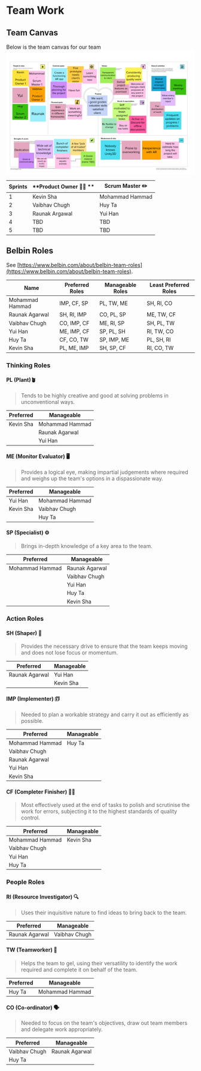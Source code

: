 # Team Work

## Team Canvas
Below is the team canvas for our team
![TeamCanvas](../images/teamcanvas2.png)

| **Sprints** | **Product Owner 🧑‍💼 ** | **Scrum Master ✏️** |
| ------------| ------------------| -----------------| 
| 1 | Kevin Sha      | Mohammad Hammad          |
| 2 | Vaibhav Chugh         | Huy Ta         |
| 3 | Raunak Argawal        | Yui Han          | 
| 4 | TBD         | TBD       |
| 5 | TBD      | TBD         | 


## Belbin Roles
See [https://www.belbin.com/about/belbin-team-roles](https://www.belbin.com/about/belbin-team-roles).

| **Name**        | **Preferred Roles** | **Manageable Roles** | **Least Preferred Roles** |
| --------------- | ------------------- | -------------------- | ------------------------- |
| Mohammad Hammad | IMP, CF, SP         | PL, TW, ME           | SH, RI, CO                |
| Raunak Agarwal  | SH, RI, IMP         | CO, PL, SP           | ME, TW, CF                |
| Vaibhav Chugh   | CO, IMP, CF         | ME, RI, SP           | SH, PL, TW                |
| Yui Han        | ME, IMP, CF         | SP, PL, SH           | RI, TW, CO                |
| Huy Ta          | CF, CO, TW          | SP, IMP, ME          | PL, SH, RI                |
| Kevin Sha       | PL, ME, IMP         | SH, SP, CF           | RI, CO, TW                |

### Thinking Roles

#### PL (Plant)🪴

> Tends to be highly creative and good at solving problems in unconventional ways.

| **Preferred** | **Manageable**  |
| ------------- | --------------- |
| Kevin Sha     | Mohammad Hammad |
|               | Raunak Agarwal  |
|               | Yui Han        |

#### ME (Monitor Evaluator) 🖥️

> Provides a logical eye, making impartial judgements where required and weighs up the team's options in a dispassionate way.

| **Preferred** | **Manageable**  |
| ------------- | --------------- |
| Yui Han      | Mohammad Hammad |
| Kevin Sha     | Vaibhav Chugh   |
|               | Huy Ta          |

#### SP (Specialist) ⚙️

> Brings in-depth knowledge of a key area to the team.

| **Preferred**   | **Manageable**  |
| --------------- | --------------- |
| Mohammad Hammad | Raunak Agarwal  |
|                 | Vaibhav Chugh   |
|                 | Yui Han        |
|                 | Huy Ta          |
|                 | Kevin Sha       |

### Action Roles

#### SH (Shaper) 🔧

> Provides the necessary drive to ensure that the team keeps moving and does not lose focus or momentum.

| **Preferred**   | **Manageable**  |
| --------------- | --------------- |
| Raunak Agarwal  | Yui Han         |
|                 | Kevin Sha       |

#### IMP (Implementer) 🗊

> Needed to plan a workable strategy and carry it out as efficiently as possible.

| **Preferred**   | **Manageable**  |
| --------------- | --------------- |
| Mohammad Hammad | Huy Ta          |
| Vaibhav Chugh   |                 |
| Raunak Agarwal  |                 |
| Yui Han        |                 |
| Kevin Sha       |                 |

#### CF (Completer Finisher) 🏃‍♂️

> Most effectively used at the end of tasks to polish and scrutinise the work for errors, subjecting it to the highest standards of quality control.

| **Preferred**   | **Manageable**  |
| --------------- | --------------- |
| Mohammad Hammad | Kevin Sha       |
| Vaibhav Chugh   |                 |
| Yui Han        |                 |
| Huy Ta          |                 |

### People Roles

#### RI (Resource Investigator) 🔍

> Uses their inquisitive nature to find ideas to bring back to the team. 

| **Preferred**  | **Manageable**  |
| -------------- | --------------- |
| Raunak Agarwal | Vaibhav Chugh   |

#### TW (Teamworker) 🤝

> Helps the team to gel, using their versatility to identify the work required and complete it on behalf of the team.

| **Preferred** | **Manageable**  |
| ------------- | --------------- |
| Huy Ta        | Mohammad Hammad |

#### CO (Co-ordinator) 🗣️

> Needed to focus on the team's objectives, draw out team members and delegate work appropriately.

| **Preferred** | **Manageable**  |
| ------------- | --------------- |
| Vaibhav Chugh | Raunak Agarwal  |
| Huy Ta        |                 |
